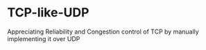 # TCP-like-UDP
Appreciating Reliability and Congestion control of TCP by manually implementing it over UDP
